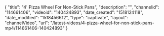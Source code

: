 {
    "title": "4' Pizza Wheel For Non-Stick Pans",
    "description": "",
    "channelid": "114661406",
    "videoid": "140424893",
    "date_created": "1518124118",
    "date_modified": "1518456612",
    "type": "captivate",
    "layout": "channelVideo",
    "url": "\/latest-videos\/4-pizza-wheel-for-non-stick-pans-mp4\/114661406-140424893"
}